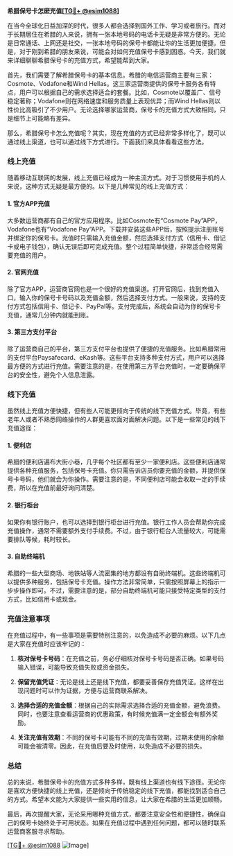 **希腊保号卡怎麽充值[[TG💪+ @esim1088](https://t.me/s/esim1088)]**

在当今全球化日益加深的时代，很多人都会选择到国外工作、学习或者旅行。而对于长期居住在希腊的人来说，拥有一张本地号码的电话卡无疑是非常方便的。无论是日常通话、上网还是社交，一张本地号码的保号卡都能让你的生活更加便捷。但是，对于刚到希腊的朋友来说，可能会对如何充值保号卡感到困惑。今天，我们就来详细聊聊希腊保号卡的充值方式，希望能帮到大家。

首先，我们需要了解希腊保号卡的基本信息。希腊的电信运营商主要有三家：Cosmote、Vodafone和Wind Hellas。这三家运营商提供的保号卡服务各有特点，用户可以根据自己的需求选择适合的套餐。比如，Cosmote以覆盖广、信号稳定著称；Vodafone则在网络速度和服务质量上表现优异；而Wind Hellas则以性价比高吸引了不少用户。无论选择哪家运营商，保号卡的充值方式大致相同，只是细节上可能略有差异。

那么，希腊保号卡怎么充值呢？其实，现在充值的方式已经非常多样化了，既可以通过线上渠道，也可以通过线下方式进行。下面我们来具体看看这些方法。

### 线上充值

随着移动互联网的发展，线上充值已经成为一种主流方式。对于习惯使用手机的人来说，这种方式无疑是最方便的。以下是几种常见的线上充值方式：

#### 1. 官方APP充值

大多数运营商都有自己的官方应用程序。比如Cosmote有“Cosmote Pay”APP，Vodafone也有“Vodafone Pay”APP。下载并安装这些APP后，按照提示注册账号并绑定你的保号卡。充值时只需输入充值金额，然后选择支付方式（信用卡、借记卡或电子钱包），确认无误后即可完成充值。整个过程简单快捷，非常适合经常需要充值的用户。

#### 2. 官网充值

除了官方APP，运营商官网也是一个很好的充值渠道。打开官网后，找到充值入口，输入你的保号卡号码以及充值金额，然后选择支付方式。一般来说，支持的支付方式包括信用卡、借记卡、PayPal等。支付完成后，系统会自动为你的保号卡充值，通常几分钟内就能到账。

#### 3. 第三方支付平台

除了运营商自己的平台，第三方支付平台也提供了便捷的充值服务。比如希腊常用的支付平台Paysafecard、eKash等。这些平台支持多种支付方式，用户可以选择最方便的方式进行充值。需要注意的是，在使用第三方平台充值时，一定要确保平台的安全性，避免个人信息泄露。

### 线下充值

虽然线上充值方便快捷，但有些人可能更倾向于传统的线下充值方式。毕竟，有些老年人或者不熟悉网络操作的人群更喜欢面对面解决问题。以下是一些常见的线下充值途径：

#### 1. 便利店

希腊的便利店遍布大街小巷，几乎每个社区都有至少一家便利店。这些便利店通常提供各种充值服务，包括保号卡充值。你只需告诉店员你要充值的金额，并提供保号卡号码，他们就会为你操作。需要注意的是，不同便利店可能会收取一定的手续费，所以在充值前最好询问清楚。

#### 2. 银行柜台

如果你有银行账户，也可以选择到银行柜台进行充值。银行工作人员会帮助你完成充值操作，通常不需要额外支付手续费。不过，由于银行柜台人流量较大，可能需要排队等候，耗时较长。

#### 3. 自助终端机

希腊的一些大型商场、地铁站等人流密集的地方都设有自助终端机。这些终端机可以提供多种服务，包括保号卡充值。操作方法非常简单，只需按照屏幕上的指示一步步操作即可。不过，需要注意的是，部分自助终端机可能只接受特定类型的支付方式，比如信用卡或现金。

### 充值注意事项

在充值过程中，有一些事项是需要特别注意的，以免造成不必要的麻烦。以下几点是大家在充值时应该牢记的：

1. **核对保号卡号码**：在充值之前，务必仔细核对保号卡号码是否正确。如果号码输入错误，可能导致充值失败或资金损失。

2. **保留充值凭证**：无论是线上还是线下充值，都要妥善保存充值凭证。这样在出现问题时可以作为证据，方便与运营商联系解决。

3. **选择合适的充值金额**：根据自己的实际需求选择合适的充值金额，避免浪费。同时，也要注意查看运营商的优惠政策，有时候充值满一定金额会有额外奖励。

4. **关注充值有效期**：不同的保号卡可能有不同的充值有效期，过期未使用的余额可能会被清零。因此，在充值后要及时使用，以免造成不必要的损失。

### 总结

总的来说，希腊保号卡的充值方式多种多样，既有线上渠道也有线下途径。无论你是喜欢方便快捷的线上充值，还是倾向于传统稳定的线下充值，都能找到适合自己的方式。希望本文能为大家提供一些实用的信息，让大家在希腊的生活更加顺畅。

最后，再次提醒大家，无论采用哪种充值方式，都要注意安全性和便捷性，确保自己的保号卡始终处于可用状态。如果在充值过程中遇到任何问题，都可以随时联系运营商客服寻求帮助。

[[TG💪+ @esim1088](https://t.me/s/esim1088) ![Image](https://i.postimg.cc/4NQfJmqS/Snipaste-2025-05-13-00-14-12.png)]